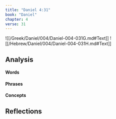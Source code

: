 ```yaml
---
title: "Daniel 4:31"
book: "Daniel"
chapter: 4
verse: 31
---
```

![[/Greek/Daniel/004/Daniel-004-031G.md#Text]]
![[/Hebrew/Daniel/004/Daniel-004-031H.md#Text]]

## Analysis

#### Words

#### Phrases

#### Concepts

## Reflections
